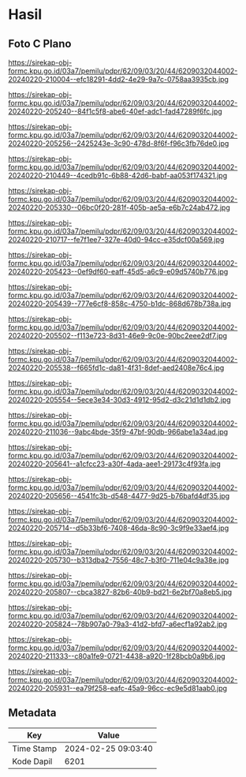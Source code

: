# Hasil

## Foto C Plano

https://sirekap-obj-formc.kpu.go.id/03a7/pemilu/pdpr/62/09/03/20/44/6209032044002-20240220-210004--efc18291-4dd2-4e29-9a7c-0758aa3935cb.jpg

https://sirekap-obj-formc.kpu.go.id/03a7/pemilu/pdpr/62/09/03/20/44/6209032044002-20240220-205240--84f1c5f8-abe6-40ef-adc1-fad47289f6fc.jpg

https://sirekap-obj-formc.kpu.go.id/03a7/pemilu/pdpr/62/09/03/20/44/6209032044002-20240220-205256--2425243e-3c90-478d-8f6f-f96c3fb76de0.jpg

https://sirekap-obj-formc.kpu.go.id/03a7/pemilu/pdpr/62/09/03/20/44/6209032044002-20240220-210449--4cedb91c-6b88-42d6-babf-aa053f174321.jpg

https://sirekap-obj-formc.kpu.go.id/03a7/pemilu/pdpr/62/09/03/20/44/6209032044002-20240220-205330--06bc0f20-281f-405b-ae5a-e6b7c24ab472.jpg

https://sirekap-obj-formc.kpu.go.id/03a7/pemilu/pdpr/62/09/03/20/44/6209032044002-20240220-210717--fe7f1ee7-327e-40d0-94cc-e35dcf00a569.jpg

https://sirekap-obj-formc.kpu.go.id/03a7/pemilu/pdpr/62/09/03/20/44/6209032044002-20240220-205423--0ef9df60-eaff-45d5-a6c9-e09d5740b776.jpg

https://sirekap-obj-formc.kpu.go.id/03a7/pemilu/pdpr/62/09/03/20/44/6209032044002-20240220-205439--777e6cf8-858c-4750-b1dc-868d678b738a.jpg

https://sirekap-obj-formc.kpu.go.id/03a7/pemilu/pdpr/62/09/03/20/44/6209032044002-20240220-205502--f113e723-8d31-46e9-9c0e-90bc2eee2df7.jpg

https://sirekap-obj-formc.kpu.go.id/03a7/pemilu/pdpr/62/09/03/20/44/6209032044002-20240220-205538--f665fd1c-da81-4f31-8def-aed2408e76c4.jpg

https://sirekap-obj-formc.kpu.go.id/03a7/pemilu/pdpr/62/09/03/20/44/6209032044002-20240220-205554--5ece3e34-30d3-4912-95d2-d3c21d1d1db2.jpg

https://sirekap-obj-formc.kpu.go.id/03a7/pemilu/pdpr/62/09/03/20/44/6209032044002-20240220-211036--9abc4bde-35f9-47bf-90db-966abe1a34ad.jpg

https://sirekap-obj-formc.kpu.go.id/03a7/pemilu/pdpr/62/09/03/20/44/6209032044002-20240220-205641--a1cfcc23-a30f-4ada-aee1-29173c4f93fa.jpg

https://sirekap-obj-formc.kpu.go.id/03a7/pemilu/pdpr/62/09/03/20/44/6209032044002-20240220-205656--4541fc3b-d548-4477-9d25-b76bafd4df35.jpg

https://sirekap-obj-formc.kpu.go.id/03a7/pemilu/pdpr/62/09/03/20/44/6209032044002-20240220-205714--d5b33bf6-7408-46da-8c90-3c9f9e33aef4.jpg

https://sirekap-obj-formc.kpu.go.id/03a7/pemilu/pdpr/62/09/03/20/44/6209032044002-20240220-205730--b313dba2-7556-48c7-b3f0-711e04c9a38e.jpg

https://sirekap-obj-formc.kpu.go.id/03a7/pemilu/pdpr/62/09/03/20/44/6209032044002-20240220-205807--cbca3827-82b6-40b9-bd21-6e2bf70a8eb5.jpg

https://sirekap-obj-formc.kpu.go.id/03a7/pemilu/pdpr/62/09/03/20/44/6209032044002-20240220-205824--78b907a0-79a3-41d2-bfd7-a6ecf1a92ab2.jpg

https://sirekap-obj-formc.kpu.go.id/03a7/pemilu/pdpr/62/09/03/20/44/6209032044002-20240220-211333--c80a1fe9-0721-4438-a920-1f28bcb0a9b6.jpg

https://sirekap-obj-formc.kpu.go.id/03a7/pemilu/pdpr/62/09/03/20/44/6209032044002-20240220-205931--ea79f258-eafc-45a9-96cc-ec9e5d81aab0.jpg


## Metadata

| Key        | Value               |
| ---------- | ------------------- |
| Time Stamp | 2024-02-25 09:03:40 |
| Kode Dapil | 6201                |



